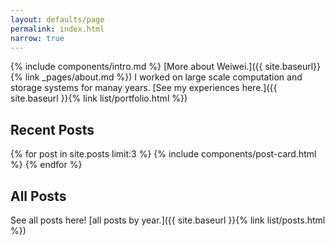 ```yaml
---
layout: defaults/page
permalink: index.html
narrow: true
---
```


{% include components/intro.md %} [More about Weiwei.]({{ site.baseurl}}{% link _pages/about.md %})
I worked on large scale computation and storage systems for manay years. [See my experiences here.]({{ site.baseurl }}{% link list/portfolio.html %})

## Recent Posts

{% for post in site.posts limit:3 %}
{% include components/post-card.html %}
{% endfor %}

## All Posts

See all posts here! [all posts by year.]({{ site.baseurl }}{% link list/posts.html %})
